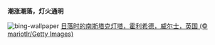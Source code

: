 
**潮涨潮落，灯火通明**

![bing-wallpaper](https://www.bing.com/th?id=OHR.SouthStackLight_ZH-CN5932471774_1920x1080.jpg)
[日落时的南斯塔克灯塔，霍利希德，威尔士，英国 (© mariotlr/Getty Images)](https://www.bing.com/search?q=%E9%9C%8D%E5%88%A9%E5%B8%8C%E5%BE%B7&amp;form=hpcapt&amp;mkt=zh-cn)
  